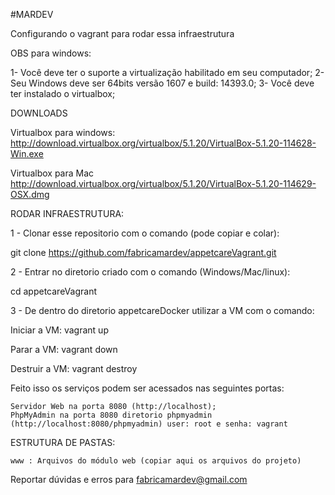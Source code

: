 #MARDEV

Configurando o vagrant para rodar essa infraestrutura

OBS para windows:

1- Você deve ter o suporte a virtualização habilitado em seu computador;
2- Seu Windows deve ser 64bits versão 1607 e build: 14393.0;
3- Você deve ter instalado o virtualbox;

DOWNLOADS

Virtualbox para windows: http://download.virtualbox.org/virtualbox/5.1.20/VirtualBox-5.1.20-114628-Win.exe

Virtualbox para Mac http://download.virtualbox.org/virtualbox/5.1.20/VirtualBox-5.1.20-114629-OSX.dmg

RODAR INFRAESTRUTURA:

1 - Clonar esse repositorio com o comando (pode copiar e colar):

git clone https://github.com/fabricamardev/appetcareVagrant.git

2 - Entrar no diretorio criado com o comando (Windows/Mac/linux):

cd appetcareVagrant

3 - De dentro do diretorio appetcareDocker utilizar a VM com o comando:

Iniciar a VM: vagrant up

Parar a VM: vagrant down

Destruir a VM: vagrant destroy


Feito isso os serviços podem ser acessados nas seguintes portas:

    Servidor Web na porta 8080 (http://localhost);
    PhpMyAdmin na porta 8080 diretorio phpmyadmin (http://localhost:8080/phpmyadmin) user: root e senha: vagrant

ESTRUTURA DE PASTAS:

    www : Arquivos do módulo web (copiar aqui os arquivos do projeto)
    
Reportar dúvidas e erros para fabricamardev@gmail.com
